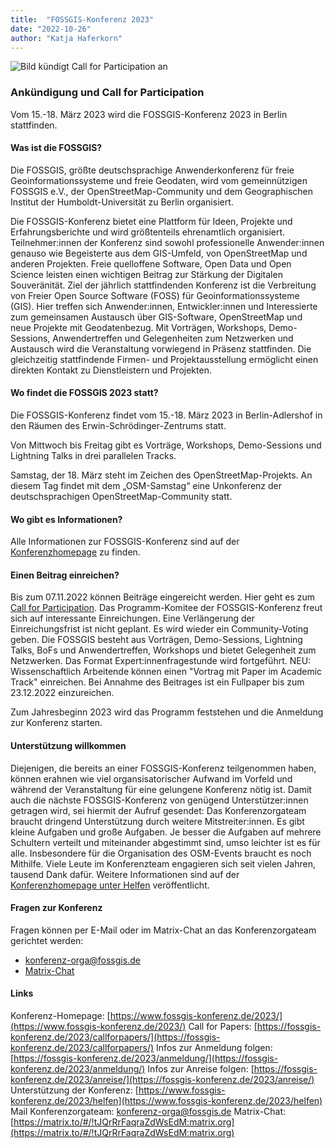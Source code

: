 ```yaml
---
title:  "FOSSGIS-Konferenz 2023"
date: "2022-10-26"
author: "Katja Haferkorn"
---
```


![Bild kündigt Call for Participation an](/news/images/2022-10-05-CfP-Bild.png "CfP")


### Ankündigung und Call for Participation

Vom 15.-18. März 2023 wird die FOSSGIS-Konferenz 2023 in Berlin stattfinden.

#### Was ist die FOSSGIS?
Die FOSSGIS, größte deutschsprachige Anwenderkonferenz für freie Geoinformationssysteme und freie Geodaten, wird vom gemeinnützigen FOSSGIS e.V., der OpenStreetMap-Community und dem Geographischen Institut der Humboldt-Universität zu Berlin organisiert.

Die FOSSGIS-Konferenz bietet eine Plattform für Ideen, Projekte und Erfahrungsberichte und wird größtenteils ehrenamtlich organisiert. Teilnehmer:innen der Konferenz sind sowohl professionelle Anwender:innen genauso wie Begeisterte aus dem GIS-Umfeld, von OpenStreetMap und anderen Projekten.
Freie quelloffene Software, Open Data und Open Science leisten einen wichtigen Beitrag zur Stärkung der Digitalen Souveränität.
Ziel der jährlich stattfindenden Konferenz ist die Verbreitung von Freier Open Source Software (FOSS) für Geoinformationssysteme (GIS). Hier treffen sich Anwender:innen, Entwickler:innen und Interessierte zum gemeinsamen Austausch über GIS-Software, OpenStreetMap und neue Projekte mit Geodatenbezug.
Mit Vorträgen, Workshops, Demo-Sessions, Anwendertreffen und Gelegenheiten zum Netzwerken und Austausch wird die Veranstaltung vorwiegend in Präsenz stattfinden. Die gleichzeitig stattfindende Firmen- und Projektausstellung ermöglicht einen direkten Kontakt zu Dienstleistern und Projekten.

#### Wo findet die FOSSGIS 2023 statt?
Die FOSSGIS-Konferenz findet vom 15.-18. März 2023 in Berlin-Adlershof in den Räumen des Erwin-Schrödinger-Zentrums statt.

Von Mittwoch bis Freitag gibt es Vorträge, Workshops, Demo-Sessions und Lightning Talks in drei parallelen Tracks.

Samstag, der 18. März steht im Zeichen des OpenStreetMap-Projekts. An diesem Tag findet mit dem „OSM-Samstag“ eine Unkonferenz der deutschsprachigen OpenStreetMap-Community statt.

#### Wo gibt es Informationen?
Alle Informationen zur FOSSGIS-Konferenz sind auf der [Konferenzhomepage](https://www.fossgis-konferenz.de/2023/) zu finden.

#### Einen Beitrag einreichen?
Bis zum 07.11.2022 können Beiträge eingereicht werden. Hier geht es zum [Call for Participation](https://fossgis-konferenz.de/2023/callforpapers/).
Das Programm-Komitee der FOSSGIS-Konferenz freut sich auf interessante Einreichungen. Eine Verlängerung der Einreichungsfrist ist nicht geplant.
Es wird wieder ein Community-Voting geben.
Die FOSSGIS besteht aus Vorträgen, Demo-Sessions, Lightning Talks, BoFs  und  Anwendertreffen, Workshops und bietet Gelegenheit zum Netzwerken. Das Format Expert:innenfragestunde wird fortgeführt.
NEU: Wissenschaftlich Arbeitende können einen "Vortrag mit Paper im Academic Track" einreichen. Bei Annahme des Beitrages ist ein Fullpaper bis zum 23.12.2022 einzureichen.

Zum Jahresbeginn 2023 wird das Programm feststehen und die Anmeldung zur Konferenz starten.

#### Unterstützung willkommen
Diejenigen, die bereits an einer FOSSGIS-Konferenz teilgenommen haben, können erahnen wie viel organsisatorischer Aufwand im Vorfeld und während der Veranstaltung für eine gelungene Konferenz nötig ist. Damit auch die nächste FOSSGIS-Konferenz von genügend Unterstützer:innen getragen wird, sei hiermit der Aufruf gesendet:
Das Konferenzorgateam braucht dringend Unterstützung durch weitere Mitstreiter:innen. Es gibt kleine Aufgaben und große Aufgaben. Je besser die Aufgaben auf mehrere Schultern verteilt und miteinander abgestimmt sind, umso leichter ist es für alle. Insbesondere für die Organisation des OSM-Events braucht es noch Mithilfe.
Viele Leute im Konferenzteam engagieren sich seit vielen Jahren, tausend Dank dafür.
Weitere Informationen sind auf der [Konferenzhomepage unter Helfen](https://www.fossgis-konferenz.de/2023/helfen) veröffentlicht.


#### Fragen zur Konferenz
Fragen können per E-Mail oder im Matrix-Chat an das Konferenzorgateam gerichtet werden:

   * [konferenz-orga@fossgis.de](mailto:konferenz-orga@fossgis.de?subject=Fragen_zur_Konferenz)
   * [Matrix-Chat](https://matrix.to/#/!tJQrRrFaqraZdWsEdM:matrix.org)

#### Links
Konferenz-Homepage: [https://www.fossgis-konferenz.de/2023/](https://www.fossgis-konferenz.de/2023/)
Call for Papers: [https://fossgis-konferenz.de/2023/callforpapers/](https://fossgis-konferenz.de/2023/callforpapers/)
Infos zur Anmeldung folgen: [https://fossgis-konferenz.de/2023/anmeldung/](https://fossgis-konferenz.de/2023/anmeldung/)
Infos zur Anreise folgen: [https://fossgis-konferenz.de/2023/anreise/](https://fossgis-konferenz.de/2023/anreise/)
Unterstützung der Konferenz: [https://www.fossgis-konferenz.de/2023/helfen](https://www.fossgis-konferenz.de/2023/helfen)
Mail Konferenzorgateam: [konferenz-orga@fossgis.de](mailto:konferenz-orga@fossgis.de?subject=Fragen_zur_Konferenz)
Matrix-Chat: [https://matrix.to/#/!tJQrRrFaqraZdWsEdM:matrix.org](https://matrix.to/#/!tJQrRrFaqraZdWsEdM:matrix.org)
